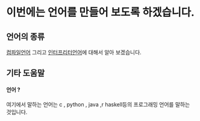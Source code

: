 # 이번에는 언어를 만들어 보도록 하겠습니다.
## 언어의 종류



[컴파일언어](compile_lang)  그리고 [인터프리터언어](interpreter_lang)에 대해서 알아 보겠습니다.


## 기타 도움말
#### 언어 ?
여기에서 말하는 언어는 c , python , java ,r haskell등의 프로그래밍 언어를 말하는 것입니다.
